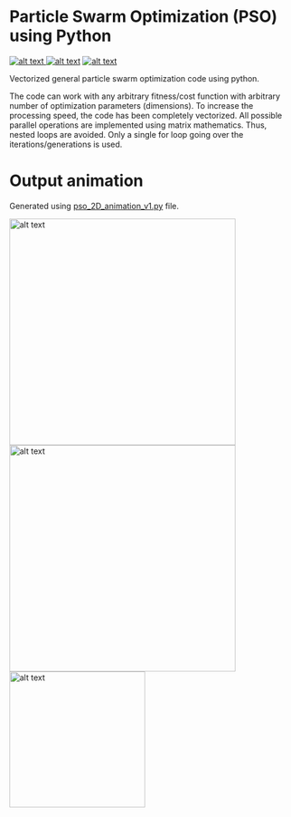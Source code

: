 # Particle Swarm Optimization (PSO) using Python


<p float="left">
<a href = "https://github.com/zaman13/Particle-Swarm-Optimization-PSO-using-Python"> <img src="https://img.shields.io/badge/Language-Python-blue" alt="alt text"> </a>
<a href = "https://github.com/zaman13/Particle-Swarm-Optimization-PSO-using-Python/blob/master/LICENSE"> <img src="https://img.shields.io/github/license/zaman13/Particle-Swarm-Optimization-PSO-using-Python" alt="alt text"></a>
<a href = "https://github.com/zaman13/Particle-Swarm-Optimization-PSO-using-Python/tree/master/Code"> <img src="https://img.shields.io/badge/version-1.2-red" alt="alt text"> </a>
</p>

Vectorized general particle swarm optimization code using python. 

The code can work with any arbitrary fitness/cost function with arbitrary number of optimization parameters (dimensions). To increase the processing speed, the code has been completely vectorized. All possible parallel operations are implemented using matrix mathematics. Thus, nested loops are avoided. Only a single for loop going over the iterations/generations is used.  


# Output animation
Generated using [pso_2D_animation_v1.py](https://github.com/zaman13/Particle-Swarm-Optimization-PSO-using-Python/blob/master/Code/pso_2D_animation_v1.py) file.


<p float="left">
<img src="https://github.com/zaman13/Particle-Swarm-Optimization-PSO-using-Python/blob/master/pso_anim_1.gif" alt="alt text" width="400" align = "top">
<img src="https://github.com/zaman13/Particle-Swarm-Optimization-PSO-using-Python/blob/master/pso_anim_2.gif" alt="alt text" width="400" align = "middle">
<img src="https://github.com/zaman13/Particle-Swarm-Optimization-PSO-using-Python/blob/master/colorbar.png" alt="alt text" height="240" align = "middle">

</p>

